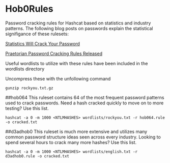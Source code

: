 # Hob0Rules
Password cracking rules for Hashcat based on statistics and industry patterns.
The following blog posts on passwords explain the statistical signifigance of these rulesets:

[Statistics Will Crack Your Password](https://www.praetorian.com/blog/statistics-will-crack-your-password-mask-structure)

[Praetorian Password Cracking Rules Released](https://www.praetorian.com/blog/hob064-statistics-based-password-cracking-rules-hashcat-d3adhob0)

Useful wordlists to utilize with these rules have been included in the wordlists directory 

Uncompress these with the unfollowing command 
```
gunzip rockyou.txt.gz
```
##hob064 
This ruleset contains 64 of the most frequent password patterns used to crack passwords. Need a hash cracked quickly to move on to more testing? Use this list.
```
hashcat -a 0 -m 1000 <NTLMHASHES> wordlists/rockyou.txt -r hob064.rule -o cracked.txt
```

##d3adhob0
This ruleset is much more extensive and utilizes many common password structure ideas seen across every industry. Looking to spend several hours to crack many more hashes? Use this list.
```
hashcat -a 0 -m 1000 <NTLMHASHES> wordlists/english.txt -r d3adhob0.rule -o cracked.txt
```
